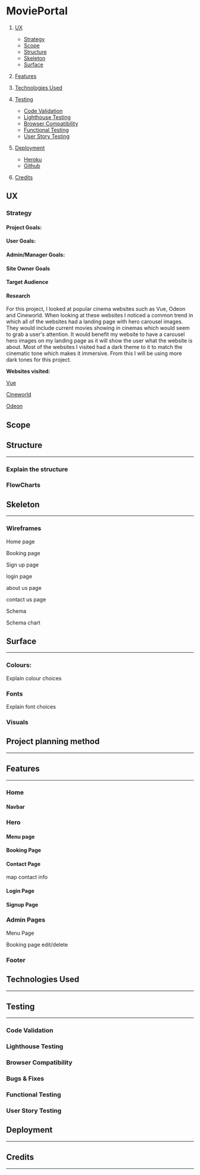 # MoviePortal




1. [UX](#ux)
    - [Strategy](#strategy)
    - [Scope](#scope)
    - [Structure](#structure)
    - [Skeleton](#skeleton)
    - [Surface](#surface)

2. [Features](#features)

3. [Technologies Used](#technologies-used)

4. [Testing](#testing)
    - [Code Validation](#code-validation)
    - [Lighthouse Testing](#lighthouse-testing)
    - [Browser Compatibility](#browser-compatibility)
    - [Functional Testing](#functional-testing)
    - [User Story Testing](#user-story-testing)

5. [Deployment](#deployment)
    - [Heroku](#heroku)
    - [Github](#github)

6. [Credits](#credits)


## **UX**


### Strategy

#### Project Goals:

#### User Goals:

#### Admin/Manager Goals:


#### Site Owner Goals

#### Target Audience 


#### Research

For this project, I looked at popular cinema websites such as Vue, Odeon and Cineworld. When looking at these websites I noticed a common trend in which all of the websites had a landing page with hero carousel images. They would include current movies showing in cinemas which would seem to grab a user's attention. It would benefit my website to have a carousel hero images on my landing page as it will show the user what the website is about. Most of the websites I visited had a dark theme to it to match the cinematic tone which makes it immersive. From this I will be using more dark tones for this project.


**Websites visited:**

[Vue](https://www.myvue.com/)

[Cineworld](https://www.cineworld.co.uk/#/)

[Odeon](https://www.odeon.co.uk/)





## Scope



## **Structure**
<hr>



### Explain the structure





###  FlowCharts





## **Skeleton**
<hr> 


### Wireframes


Home page


Booking page


Sign up page

login page

about us page

contact us page




Schema 

Schema chart





## **Surface**
<hr>


### Colours:

Explain colour choices



### Fonts

Explain font choices




### Visuals






## **Project planning method**
<hr> 









## **Features**
<hr>



### Home

#### Navbar

### Hero 

#### Menu page


#### Booking Page

#### Contact Page

map 
contact info

#### Login Page


#### Signup Page




### Admin Pages



Menu Page


Booking page edit/delete





### Footer




## Technologies Used

<hr>






## Testing
<hr>


### Code Validation


### Lighthouse Testing


### Browser Compatibility 


### Bugs & Fixes


### Functional Testing


### User Story Testing


## Deployment
<hr>





## Credits
<hr>

